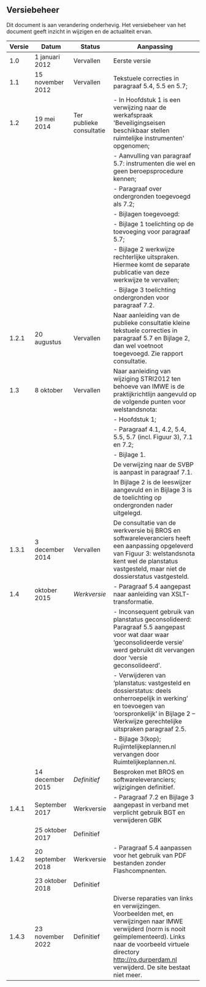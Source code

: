 <h2>Versiebeheer</h2>

Dit document is aan verandering onderhevig. Het versiebeheer van het document
geeft inzicht in wijzigen en de actualiteit ervan.

| **Versie** | **Datum**                        | **Status**               | **Aanpassing**                                                                                                                                                                                             |
|------------|----------------------------------|--------------------------|------------------------------------------------------------------------------------------------------------------------------------------------------------------------------------------------------------|
| 1.0        | 1 januari 2012                   | Vervallen                | Eerste versie                                                                                                                                                                                              |
| 1.1        | 15 november 2012                 | Vervallen                | Tekstuele correcties in paragraaf 5.4, 5.5 en 5.7;                                                                                                                                                         |
| 1.2        | 19 mei 2014                      | Ter publieke consultatie | - In Hoofdstuk 1 is een verwijzing naar de werkafspraak 'Beveiligingseisen beschikbaar stellen ruimtelijke instrumenten' opgenomen;                                                                        |
|            |                                  |                          | - Aanvulling van paragraaf 5.7: instrumenten die wel en geen beroepsprocedure kennen;                                                                                                                      |
|            |                                  |                          | - Paragraaf over ondergronden toegevoegd als 7.2;                                                                                                                                                          |
|            |                                  |                          | - Bijlagen toegevoegd:                                                                                                                                                                                     |
|            |                                  |                          |       - Bijlage 1 toelichting op de toevoeging voor paragraaf 5.7;                                                                                                                                         |
|            |                                  |                          |       - Bijlage 2 werkwijze rechterlijke uitspraken. Hiermee komt de separate publicatie van deze werkwijze te vervallen;                                                                                  |
|            |                                  |                          |       - Bijlage 3 toelichting ondergronden voor paragraaf 7.2.                                                                                                                                             |
| 1.2.1      | 20 augustus                      | Vervallen                | Naar aanleiding van de publieke consultatie kleine tekstuele correcties in paragraaf 5.7 en Bijlage 2, dan wel voetnoot toegevoegd. Zie rapport consultatie.                                               |
| 1.3        | 8 oktober                        | Vervallen                | Naar aanleiding van wijziging STRI2012 ten behoeve van IMWE is de praktijkrichtlijn aangevuld op de volgende punten voor welstandsnota:                                                                    |
|            |                                  |                          | - Hoofdstuk 1;                                                                                                                                                                                             |
|            |                                  |                          | - Paragraaf 4.1, 4.2, 5.4, 5.5, 5.7 (incl. Figuur 3), 7.1 en 7.2;                                                                                                                                          |
|            |                                  |                          | - Bijlage 1.                                                                                                                                                                                               |
|            |                                  |                          | De verwijzing naar de SVBP is aanpast in paragraaf 7.1.                                                                                                                                                    |
|            |                                  |                          | In Bijlage 2 is de leeswijzer aangevuld en in Bijlage 3 is de toelichting op ondergronden nader uitgelegd.                                                                                                 |
| 1.3.1      | 3 december 2014                  | Vervallen                | De consultatie van de werkversie bij BROS en softwareleveranciers heeft een aanpassing opgeleverd van Figuur 3: welstandsnota kent wel de planstatus vastgesteld, maar niet de dossierstatus vastgesteld.  |
| 1.4        | oktober 2015                     | *Werkversie*             | - Paragraaf 5.4 aangepast naar aanleiding van XSLT-transformatie.                                                                                                                                          |
|            |                                  |                          | - Inconsequent gebruik van planstatus geconsolideerd: Paragraaf 5.5 aangepast voor wat daar waar ‘geconsolideerde versie’ werd gebruikt dit vervangen door ‘versie geconsolideerd’.                        |
|            |                                  |                          | - Verwijderen van ‘planstatus: vastgesteld en dossierstatus: deels onherroepelijk in werking’ en toevoegen van ‘oorspronkelijk’ in Bijlage 2 – Werkwijze gerechtelijke uitspraken paragraaf 2.5.           |
|            |                                  |                          | - Bijlage 3(kop); Rujimtelijkeplannen.nl vervangen door Ruimtelijkeplannen.nl.                                                                                                                             |
|            | 14 december 2015                 | *Definitief*             | Besproken met BROS en softwareleveranciers; wijzigingen definitief.                                                                                                                                        |
| 1.4.1      | September 2017                   | Werkversie               | - Paragraaf 7.2 en Bijlage 3 aangepast in verband met verplicht gebruik BGT en verwijderen GBK                                                                                                             |
|            | 25 oktober 2017                  | Definitief               |                                                                                                                                                                                                            |
| 1.4.2      | 20 september 2018                | Werkversie               | - Paragraaf 5.4 aanpassen voor het gebruik van PDF bestanden zonder Flashcompnenten.                                                                                                                       |
|            | 23 oktober 2018                  | Definitief               |                                                                                                                                                                                                            |
| 1.4.3      | 23 november 2022                 | Definitief               | Diverse reparaties van links en verwijzingen. Voorbeelden met, en verwijzingen naar IMWE verwijderd (norm is nooit geïmplementeerd). Links naar de voorbeeld virtuele directory http://ro.durperdam.nl verwijderd. De site bestaat niet meer. |

